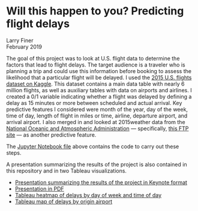 # Will this happen to you? Predicting flight delays
Larry Finer  
February 2019

The goal of this project was to look at U.S. flight data to determine the factors that lead to flight delays. The target audience is a traveler who is planning a trip and could use this information before booking to assess the likelihood that a particular flight will be delayed. I used the [2015 U.S. flights dataset on Kaggle](https://www.kaggle.com/usdot/flight-delays). This dataset contains a main data table with nearly 6 million flights, as well as auxiliary tables with data on airports and airlines. I created a 0/1 variable indicating whether a flight was delayed by defining a delay as 15 minutes or more between scheduled and actual arrival. Key predictive features I considered were month of the year, day of the week, time of day, length of flight in miles or time, airline, departure airport, and arrival airport. I also merged in and looked at 2015weather data from the [National Oceanic and Atmospheric Administration](https://www.ncdc.noaa.gov/) — specifically, [this FTP site](ftp://ftp.ncdc.noaa.gov/pub/data/noaa/2015/) — as another predictive feature.


The [Jupyter Notebook file](Predicting%20flight%20delays.ipynb) above contains the code to carry out these steps.

A presentation summarizing the results of the project is also contained in this repository and in two Tableau visualizations.

- [Presentation summarizing the results of the project in Keynote format](Predicting%20flight%20delays.key)
- [Presentation in PDF](Predicting%20flight%20delays.pdf)
- [Tableau heatmap of delays by day of week and time of day](https://public.tableau.com/profile/tableau.user1856#!/vizhome/Heatmap_72/Heatmap)
- [Tableau map of delays by origin airport](https://public.tableau.com/profile/tableau.user1856#!/vizhome/Originmap/Delaysbyoriginairport)
